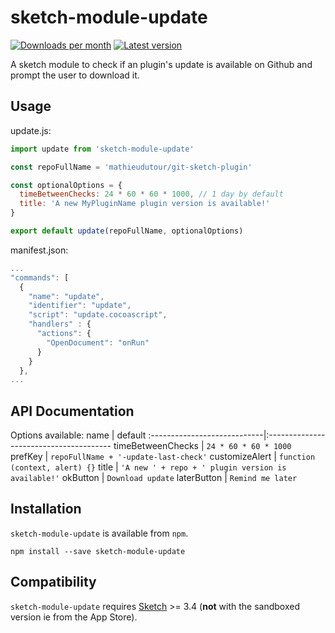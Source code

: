 # sketch-module-update

[![Downloads per month](https://img.shields.io/npm/dm/sketch-module-update.svg?maxAge=2592000)](https://www.npmjs.com/package/sketch-module-update/)
[![Latest version](https://img.shields.io/npm/v/sketch-module-update.svg?maxAge=3600)](https://www.npmjs.com/package/sketch-module-update/)

A sketch module to check if an plugin's update is available on Github and prompt the user to download it.

## Usage

update.js:
```javascript
import update from 'sketch-module-update'

const repoFullName = 'mathieudutour/git-sketch-plugin'

const optionalOptions = {
  timeBetweenChecks: 24 * 60 * 60 * 1000, // 1 day by default
  title: 'A new MyPluginName plugin version is available!'
}

export default update(repoFullName, optionalOptions)
```

manifest.json:
```javascript
...
"commands": [
  {
    "name": "update",
    "identifier": "update",
    "script": "update.cocoascript",
    "handlers" : {
      "actions": {
        "OpenDocument": "onRun"
      }
    }
  },
...
```

## API Documentation

Options available:
name                         | default
:----------------------------|:---------------------------------------
timeBetweenChecks            | `24 * 60 * 60 * 1000`
prefKey                      | `repoFullName + '-update-last-check'`
customizeAlert               | `function (context, alert) {}`
title                        | `'A new ' + repo + ' plugin version is available!'`
okButton                     | `Download update`
laterButton                  | `Remind me later`

## Installation
`sketch-module-update` is available from `npm`.

```shell
npm install --save sketch-module-update
```

## Compatibility
`sketch-module-update` requires [Sketch](http://sketchapp.com/) >= 3.4 (**not** with the sandboxed version ie from the App Store).
